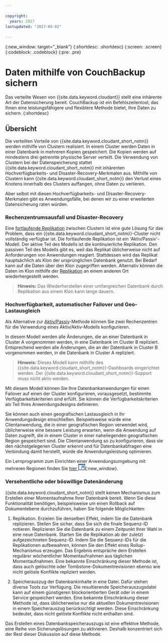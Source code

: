 ```yaml
---

copyright:
  years: 2017
lastupdated: "2017-05-02"

---
```


{:new_window: target="_blank"}
{:shortdesc: .shortdesc}
{:screen: .screen}
{:codeblock: .codeblock}
{:pre: .pre}

<!-- Acrolinx: 2017-05-02 -->

# Daten mithilfe von CouchBackup sichern

Das verteilte Wesen von {{site.data.keyword.cloudant}} stellt eine inhärente Art der Datensicherung bereit.
CouchBackup ist ein Befehlszeilentool, das Ihnen eine leistungsfähigere und flexiblere Methode bietet, Ihre Daten zu sichern.
{:shortdesc}

## Übersicht

Die verteilten Vorteile von {{site.data.keyword.cloudant_short_notm}} werden mithilfe von Clustern realisiert.
In einem Cluster werden Daten in einer Datenbank in mehreren Kopien gespeichert.
Die Kopien werden auf mindestens drei getrennte physische Server verteilt.
Die Verwendung von Clustern bei der Datenspeicherung stattet {{site.data.keyword.cloudant_short_notm}}
mit inhärenten Hochverfügbarkeits- und Disaster-Recovery-Merkmalen aus.
Mithilfe von Clustern kann {{site.data.keyword.cloudant_short_notm}} den Verlust eines Knotens
innerhalb des Clusters auffangen, ohne Daten zu verlieren. 

Aber selbst mit diesen Hochverfügbarkeits- und Disaster-Recovery-Merkmalen
gibt es Anwendungsfälle, bei denen wir zu einer erweiterten Datensicherung raten würden. 

<div id="activepassive"></div>

### Rechenzentrumsausfall und Disaster-Recovery

Eine [fortlaufende Replikation](../api/replication.html#continuous-replication) zwischen Clustern ist eine gute Lösung für das Problem, dass ein
{{site.data.keyword.cloudant_short_notm}}-Cluster nicht vollständig verfügbar ist.
Die fortlaufende Replikation ist ein 'Aktiv/Passiv'-Modell.
Der aktive Teil des Modells ist die kontinuierliche Replikation.
Den passiven Teil des Modells gibt es, weil das Replikat üblicherweise nicht auf Anforderungen von Anwendungen reagiert.
Stattdessen wird das Replikat hauptsächlich als Klon der ursprünglichen Datenbank genutzt.
Bei Bedarf kann auf die Daten über den Klon zugegriffen werden.
Alternativ können die Daten im Klon mithilfe der [Replikation](../api/replication.html) an einem anderen Ort wiederhergestellt werden. 

>	**Hinweis:** Das Wiederherstellen einer umfangreichen Datenbank durch Replikation aus einem Klon kann lange dauern. 

### Hochverfügbarkeit, automatischer Failover und Geo-Lastausgleich

Als Alternative zur [Aktiv/Passiv](#activepassive)-Methode können Sie zwei Rechenzentren für die Verwendung eines Aktiv/Aktiv-Modells konfigurieren. 

In diesem Modell werden alle Änderungen, die an einer Datenbank in Cluster A vorgenommen werden, in eine Datenbank im Cluster B repliziert.
Entsprechend werden alle Änderungen, die an der Datenbank in Cluster B vorgenommen werden, in die Datenbank in Cluster A repliziert. 

>	**Hinweis:** Dieses Modell kann mithilfe des {{site.data.keyword.cloudant_short_notm}}-Dashboards eingerichtet werden.
Der {{site.data.keyword.cloudant_short_notm}}-Support muss nicht aktiv werden.

Mit diesem Modell können Sie Ihre Datenbankanwendungen für einen Failover auf einen der Cluster konfigurieren, vorausgesetzt, bestimmte Verfügbarkeitskriterien sind erfüllt.
Sie können die Verfügbarkeitskriterien als Teil Ihres Anwendungsdesigns definieren. 

Sie können auch einen geografischen Lastausgleich in Ihr Anwendungsdesign einschließen.
Beispielsweise würde eine Clientanwendung, die in einer geografischen Region verwendet wird, üblicherweise eine bessere Leistung erwarten,
wenn die Anwendung auf Daten zugreift, die in einem Cluster in einer naheliegenden geografischen Region gespeichert sind.
Die Clientanwendung so zu konfigurieren, dass sie den nächstgelegenen Cluster erkennt und für Datenbankabfragen eine Verbindung damit herstellt,
würde die Anwendungsleistung optimieren. 

Ein Lernprogramm zum Einrichten einer Anwendungsumgebung mit mehreren Regionen finden Sie
[hier ![Symbol für externen Link](../images/launch-glyph.svg "Symbol für externen Link")](http://www.ibm.com/developerworks/cloud/library/cl-multi-region-bluemix-apps-with-cloudant-and-dyn-trs/index.html){:new_window}. 

### Versehentliche oder böswillige Datenänderung

{{site.data.keyword.cloudant_short_notm}} stellt keinen Mechanismus zum Erstellen einer Momentaufnahme Ihrer Datenbank bereit.
Wenn Sie diese Funktionalität benötigen, beispielsweise um einen Rollback auf Dokumentebene durchzuführen, haben Sie folgende Möglichkeiten: 

1.	Replikation. Erzielen Sie denselben Effekt, indem Sie die Datenbank replizieren. Stellen Sie sicher, dass Sie sich die finale Sequenz-ID notieren. Replizieren Sie die Datenbank zu einem Zeitpunkt Ihrer Wahl in eine neue Datenbank. Starten Sie die Replikation ab der zuletzt aufgezeichneten Sequenz-ID. Indem Sie die Sequenz-IDs für die Replikationen aufbewahren, können Sie den Effekt eines Rollup-Mechanismus erzeugen. Das Ergebnis entspräche dem Erstellen regulärer wöchentlicher Momentaufnahmen aus täglichen Momentaufnahmen. Eine bekannte Einschränkung dieser Methode ist, dass auch gelöschte oder Tombstone-Dokumentrevisionen ebenso wie nicht gelöste Konflikte repliziert werden. 

2.	Speicherauszug der Datenbankinhalte in eine Datei. Dafür stehen diverse Tools zur Verfügung. Die resultierende Speicherauszugsdatei kann auf einem günstigeren blockorientierten Gerät oder in einem Service gespeichert werden. Eine bekannte Einschränkung dieser Methode ist, dass üblicherweise nur die aktuellen Dokumentrevisionen in einem Speicherauszug berücksichtigt werden. Diese Einschränkung bedeutet, dass nicht gelöste Konflikte nicht enthalten sind. 

Das Erstellen eines Datenbankspeicherauszugs ist eine effektive Methode, eine Reihe von Sicherungslösungen zu aktivieren.
Deshalb konzentriert sich der Rest dieser Diskussion auf diese Methode. 

<!--
https://developer.ibm.com/clouddataservices/2016/03/22/simple-couchdb-and-cloudant-backup/

A useful approach is to have couchbackup's snapshots placed on the Bluemix Object Storage service, as described here:

https://developer.ibm.com/recipes/tutorials/object-storage-cloudant-backup/
-->
